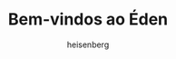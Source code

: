 ---
layout: post
author: heisenberg
category: Séries
post_date: '2022-05-25T03:46:07.349Z'
post_modified: '2022-05-25T03:46:07.349Z'
title: Bem-vindos ao Éden
description: 'Um grupo de jovens vai a uma festa em uma ilha paradisíaca, mas acaba vivendo um inferno cheio de segredos, perigos e armadilhas.'
poster_path: /ow3LGLW3uCf7hFIwbX8A3Ym6m7K.jpg
tmdb_id: 128010
imdb_id: tt13457822
runtime: 41
release_date: '2022-05-06'
genres:
  - 'Action & Adventure'
casts:
  - Amaia Salamanca
  - Amaia Aberasturi
  - Belinda
  - Lola Rodríguez
  - Sergio Momo
  - Begoña Vargas
crews:
  - Joaquín Górriz
  - Guillermo López Sánchez
trailer: Q2SDdgDUbJ0
certification: 16
adult: false
vote_average: 6.6
vote_count: 36
qualitys:
  - 1080p
  - 720p
audios:
  - Dual Áudio
  - Português
  - Inglês
extensions:
  - mkv
  - mp4
---